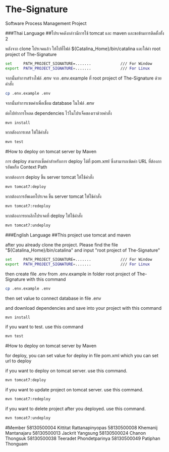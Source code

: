 # The-Signature
Software Process Management Project

###Thai Language
##โปรเจคดังกล่าวมีการใช้ tomcat และ maven และขอข้ามการติดตั้งทั้ง 2

หลังจาก clone โปรเจคแล้ว ให้ไปที่ไฟล์ ${Catalina_Home}/bin/catalina และใส่ค่า root project of The-Signature

```bash
set     PATH_PROJECT_SIGNATURE=.......             /// For Window
export  PATH_PROJECT_SIGNATURE=.......             /// For Linux
```

จากนั้นทำการสร้างไฟล์ .env จาก .env.example ที่ root project of The-Signature ด้วยคำสั่ง

```bash
cp .env.example .env
```

จากนั้นทำการเซตค่าเพื่อเชื่อม database ในไฟล์ .env 

ต่อไปทำการโหลด dependencies ไว้ในโปรเจ็คของเราด้วยคำสั่ง 

```bash
mvn install
```

หากตัองการเทส ให้ใช้คำสั่ง

```bash
mvn test
```

#How to deploy on tomcat server by Maven

การ deploy สามารถเซ็ตค่าสำหรับการ deploy ได้ที่ pom.xml ซึ่งสามารถเซ้ตค่า URL ที่ต้องการอัพหรือ Context Path

หากต้องการ deploy ขึ้น server tomcat ให้ใช้คำสั่ง

```bash
mvn tomcat7:deploy
```

หากต้องการอัพเดทโปรเจค ขึ้น server tomcat ให้ใช้คำสั่ง

```bash
mvn tomcat7:redeploy
```

หากต้องการยกเลิกโปรเจคที่ deploy ให้ใช้คำสั่ง

```bash
mvn tomcat7:undeploy
```

###English Language
##This project use tomcat and maven  

after you already clone the project. Please find the file "${Catalina_Home}/bin/catalina" and input "root project of The-Signature"

```bash
set     PATH_PROJECT_SIGNATURE=.......             /// For Window
export  PATH_PROJECT_SIGNATURE=.......             /// For Linux
```

then create file .env from .env.example in folder root project of The-Signature with this command

```bash
cp .env.example .env
```

then set value to connect database in file .env

and download dependencies and save into your project with this command

```bash
mvn install
```

if you want to test. use this command

```bash
mvn test
```

#How to deploy on tomcat server by Maven

for deploy, you can set value for deploy in file pom.xml which you can set url to deploy

if you want to deploy on tomcat server. use this command.

```bash
mvn tomcat7:deploy
```

if you want to update project on tomcat server. use this command.

```bash
mvn tomcat7:redeploy
```

if you want to delete project after you deployed. use this command.

```bash
mvn tomcat7:undeploy
```

#Member
58130500004 Kittitat Rattanapinyopas
58130500008 Khemanij Mantanajaru
58130500013 Jackrit Yangsung
58130500024 Chanon Thongsuk
58130500038 Teeradet Phondetparinya
58130500049 Patiphan Thonguam